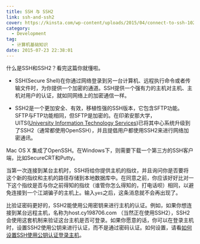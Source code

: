 ```yaml
---
title: SSH 与 SSH2
link: ssh-and-ssh2
cover: https://kinsta.com/wp-content/uploads/2015/04/connect-to-ssh-1024x512.png
category:
  - Development
tag:
  - 计算机基础知识
date: 2015-07-23 22:38:01
---
```


什么是SSH和SSH2？看完这篇你就懂啦。

<!-- more -->

* SSH(Secure Shell)在你通过网络登录到另一台计算机、远程执行命令或者传输文件时，为你提供一个加密的通道。SSH提供一个强有力的主机对主机、主机对用户的认证，就如同网络上的加密通信一样。

* SSH2是一个更加安全、有效，移植性强的SSH版本，它包含SFTP功能。SFTP与FTP功能相同，但SFTP是加密的。在印弟安那大学，UITS([University Information Technology Services](https://uits.iu.edu/))已将其中心系统升级到了SSH2（通常都使用OpenSSH），并且提倡用户都使用SSH2来进行网络加密通讯。

Mac OS X 集成了OpenSSH。在Windows下，则需要下载一个第三方的SSH客户端，比如SecureCRT和Putty。

当第一次连接到某台主机时，SSH将给你提供主机的指纹，并且询问你是否要将这个新的指纹和主机的路径存储到本地数据库中。在同意之前，你应该好好比对一下这个指纹是否与你之前得知的指纹（谁管你怎么得知的，打电话呗）相同，以避免连接到一个江湖骗子的主机上。输入`yes`之后，这条消息就不会再出现了。

比验证密码更好的，SSH2能使用公用密钥来进行主机的认证。例如，如果你想连接到某台远程主机，名称为host.cy198706.com （当然正在使用SSH2），SSH2会使用这套机制来验证这台主机是否可登录。如果你愿意的话，你可以在登录主机时，设置SSH2使用公钥来进行认证，而不是通过密码认证。如何设置，请看[如何设置SSH使用公钥认证登录主机](/ssh-using-public-key/)。